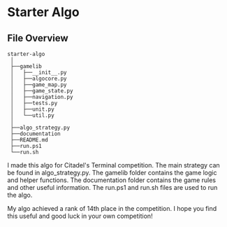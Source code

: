 # Starter Algo

## File Overview

```
starter-algo
 │
 ├──gamelib
 │   ├──__init__.py
 │   ├──algocore.py
 │   ├──game_map.py
 │   ├──game_state.py
 │   ├──navigation.py
 │   ├──tests.py
 │   ├──unit.py
 │   └──util.py
 │
 ├──algo_strategy.py
 ├──documentation
 ├──README.md
 ├──run.ps1
 └──run.sh
```

I made this algo for Citadel's Terminal competition. The main strategy can be found in algo_strategy.py. The gamelib folder contains the game logic and helper functions. The documentation folder contains the game rules and other useful information. The run.ps1 and run.sh files are used to run the algo.

My algo achieved a rank of 14th place in the competition. I hope you find this useful and good luck in your own competition!
